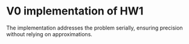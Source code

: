 # V0 implementation of HW1
The implementation addresses the problem serially, ensuring precision without relying on approximations.